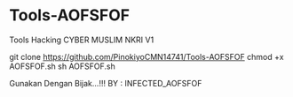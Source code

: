 # Tools-AOFSFOF
Tools Hacking CYBER MUSLIM NKRI V1


git clone https://github.com/PinokiyoCMN14741/Tools-AOFSFOF
chmod +x AOFSFOF.sh
sh AOFSFOF.sh

Gunakan Dengan Bijak...!!!
BY : INFECTED_AOFSFOF
